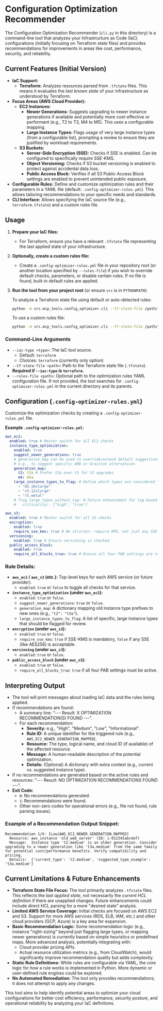 # Configuration Optimization Recommender

The Configuration Optimization Recommender (`cli.py` in this directory) is a command-line tool that analyzes your Infrastructure as Code (IaC) configurations (initially focusing on Terraform state files) and provides recommendations for improvements in areas like cost, performance, security, and reliability.

## Current Features (Initial Version)

*   **IaC Support:**
    *   **Terraform:** Analyzes resources parsed from `.tfstate` files. This means it evaluates the *last known state* of your infrastructure as understood by Terraform.
*   **Focus Areas (AWS Cloud Provider):**
    *   **EC2 Instances:**
        *   **Newer Generations:** Suggests upgrading to newer instance generations if available and potentially more cost-effective or performant (e.g., T2 to T3, M4 to M5). This uses a configurable mapping.
        *   **Large Instance Types:** Flags usage of very large instance types (from a configurable list), prompting a review to ensure they are justified by workload requirements.
    *   **S3 Buckets:**
        *   **Server-Side Encryption (SSE):** Checks if SSE is enabled. Can be configured to specifically require SSE-KMS.
        *   **Object Versioning:** Checks if S3 bucket versioning is enabled to protect against accidental data loss.
        *   **Public Access Block:** Verifies if all S3 Public Access Block settings are enabled to prevent unintended public exposure.
*   **Configurable Rules:** Define and customize optimization rules and their parameters in a YAML file (default: `.config-optimizer-rules.yml`). This allows tailoring recommendations to your specific needs and standards.
*   **CLI Interface:** Allows specifying the IaC source file (e.g., `terraform.tfstate`) and a custom rules file.

## Usage

1.  **Prepare your IaC files:**
    *   For Terraform, ensure you have a relevant `.tfstate` file representing the last applied state of your infrastructure.
2.  **Optionally, create a custom rules file:**
    *   Create a `.config-optimizer-rules.yml` file in your repository root (or another location specified by `--rules-file`) if you wish to override default checks, parameters, or disable certain rules. If no file is found, built-in default rules are applied.
3.  **Run the tool from your project root** (or ensure `src` is in `PYTHONPATH`):

    To analyze a Terraform state file using default or auto-detected rules:
    ```bash
    python -m src.mcp_tools.config_optimizer.cli --tf-state-file /path/to/your/terraform.tfstate
    ```

    To use a custom rules file:
    ```bash
    python -m src.mcp_tools.config_optimizer.cli --tf-state-file /path/to/your/terraform.tfstate --rules-file /path/to/your/custom-rules.yml
    ```

### Command-Line Arguments

*   `--iac-type <type>`: The IaC tool source.
    *   Default: `terraform`
    *   Choices: `terraform` (currently only option)
*   `--tf-state-file <path>`: Path to the Terraform state file (`.tfstate`). **Required if `--iac-type` is `terraform`.**
*   `--rules-file <path>`: Optional path to the optimization rules YAML configuration file. If not provided, the tool searches for `.config-optimizer-rules.yml` in the current directory and its parents.

## Configuration (`.config-optimizer-rules.yml`)

Customize the optimization checks by creating a `.config-optimizer-rules.yml` file.

**Example `.config-optimizer-rules.yml`:**

```yaml
aws_ec2:
  enabled: true # Master switch for all EC2 checks
  instance_type_optimization:
    enabled: true
    suggest_newer_generations: true
    # generation_map can be used to override/extend default suggestions
    # e.g., to suggest specific AMD or Graviton alternatives
    generation_map:
      t2: t3a # Prefer t3a over t3 for t2 upgrades
      m4: m5a
    large_instance_types_to_flag: # Define which types are considered "large"
      - "m5.16xlarge"
      - "c5.12xlarge"
      - "r5.metal"
    # flag_large_types_without_tag: # Future enhancement for tag-based exemptions
    #   criticality!: ["high", "true"]

aws_s3:
  enabled: true # Master switch for all S3 checks
  encryption:
    enabled: true
    require_sse_kms: true # Be stricter: require KMS, not just any SSE (e.g. AES256)
  versioning:
    enabled: true # Ensure versioning is checked
  public_access_block:
    enabled: true
    require_all_blocks_true: true # Ensure all four PAB settings are true
```

### Rule Details:

*   **`aws_ec2` / `aws_s3` (etc.):** Top-level keys for each AWS service (or future provider).
    *   `enabled`: `true` or `false` to toggle all checks for that service.
*   **`instance_type_optimization` (under `aws_ec2`):**
    *   `enabled`: `true` or `false`.
    *   `suggest_newer_generations`: `true` or `false`.
    *   `generation_map`: A dictionary mapping old instance type prefixes to new ones (e.g., `"t2": "t3a"`).
    *   `large_instance_types_to_flag`: A list of specific, large instance types that should be flagged for review.
*   **`encryption` (under `aws_s3`):**
    *   `enabled`: `true` or `false`.
    *   `require_sse_kms`: `true` if SSE-KMS is mandatory, `false` if any SSE (like AES256) is acceptable.
*   **`versioning` (under `aws_s3`):**
    *   `enabled`: `true` or `false`.
*   **`public_access_block` (under `aws_s3`):**
    *   `enabled`: `true` or `false`.
    *   `require_all_blocks_true`: `true` if all four PAB settings must be active.

## Interpreting Output

*   The tool will print messages about loading IaC data and the rules being applied.
*   If recommendations are found:
    *   A summary line: "--- Result: X OPTIMIZATION RECOMMENDATION(S) FOUND ---".
    *   For each recommendation:
        *   **Severity:** e.g., "High", "Medium", "Low", "Informational".
        *   **Rule ID:** A unique identifier for the triggered rule (e.g., `AWS_EC2_NEWER_GENERATION_MAPPED`).
        *   **Resource:** The type, logical name, and cloud ID (if available) of the affected resource.
        *   **Message:** A human-readable description of the potential optimization.
        *   **Details:** (Optional) A dictionary with extra context (e.g., current vs. suggested instance type).
*   If no recommendations are generated based on the active rules and resources: "--- Result: NO OPTIMIZATION RECOMMENDATIONS FOUND ---".
*   **Exit Code:**
    *   `0`: No recommendations generated.
    *   `1`: Recommendations were found.
    *   Other non-zero codes for operational errors (e.g., file not found, rule parsing issues).

### Example of a Recommendation Output Snippet:

```
Recommendation 1/X: [Low|AWS_EC2_NEWER_GENERATION_MAPPED]
  Resource: aws_instance 'old_web_server' (ID: i-012345abcdef)
  Message:  Instance type 't2.medium' is an older generation. Consider upgrading to a newer generation like 't3a.medium' from the same family for potential cost/performance benefits. Verify compatibility and pricing.
  Details:  {'current_type': 't2.medium', 'suggested_type_example': 't3a.medium'}
```

## Current Limitations & Future Enhancements

*   **Terraform State File Focus:** The tool primarily analyzes `.tfstate` files. This reflects the *last applied state*, not necessarily the *current HCL definition* if there are unapplied changes. Future enhancements could include direct HCL parsing for a more "desired state" analysis.
*   **Limited AWS Service Coverage:** Initial checks are focused on AWS EC2 and S3. Support for more AWS services (RDS, ELB, IAM, etc.) and other cloud providers (GCP, Azure) is a key area for expansion.
*   **Basic Recommendation Logic:** Some recommendation logic (e.g., instance "right-sizing" beyond just flagging large types, or mapping newer generations) is currently based on simple heuristics or predefined maps. More advanced analysis, potentially integrating with:
    *   Cloud provider pricing APIs.
    *   Actual resource utilization metrics (e.g., from CloudWatch), would significantly improve recommendation quality but adds complexity.
*   **Static Rule Definitions:** While rules are configurable via YAML, the core logic for *how* a rule works is implemented in Python. More dynamic or user-defined rule engines could be explored.
*   **No Automated Remediation:** The tool only provides recommendations; it does not attempt to apply any changes.

This tool aims to help identify potential areas to optimize your cloud configurations for better cost efficiency, performance, security posture, and operational reliability by analyzing your IaC definitions.
```
